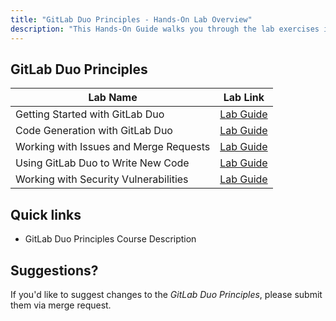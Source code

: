 ```yaml
---
title: "GitLab Duo Principles - Hands-On Lab Overview"
description: "This Hands-On Guide walks you through the lab exercises in the GitLab Duo Principles course."
---
```


## GitLab Duo Principles

| Lab Name | Lab Link |
|-----------|------------|
| Getting Started with GitLab Duo | [Lab Guide](/handbook/customer-success/professional-services-engineering/educcation-services/spt/devsecopswithduolab1) |
| Code Generation with GitLab Duo | [Lab Guide](/handbook/customer-success/professional-services-engineering/educcation-services/spt/devsecopswithduolab2) |
| Working with Issues and Merge Requests | [Lab Guide](/handbook/customer-success/professional-services-engineering/educcation-services/spt/devsecopswithduolab3) |
| Using GitLab Duo to Write New Code | [Lab Guide](/handbook/customer-success/professional-services-engineering/educcation-services/spt/devsecopswithduolab4) |
| Working with Security Vulnerabilities | [Lab Guide](/handbook/customer-success/professional-services-engineering/educcation-services/spt/devsecopswithduolab5) |

## Quick links

* GitLab Duo Principles Course Description

## Suggestions?

If you'd like to suggest changes to the *GitLab Duo Principles*, please submit them via merge request.
